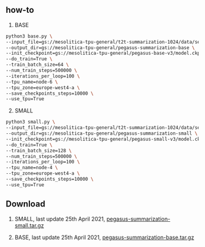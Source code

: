 ## how-to

1. BASE

```bash
python3 base.py \
--input_file=gs://mesolitica-tpu-general/t2t-summarization-1024/data/seq2* \
--output_dir=gs://mesolitica-tpu-general/pegasus-summarization-base \
--init_checkpoint=gs://mesolitica-tpu-general/pegasus-base-v3/model.ckpt-1500000 \
--do_train=True \
--train_batch_size=64 \
--num_train_steps=500000 \
--iterations_per_loop=100 \
--tpu_name=node-6 \
--tpu_zone=europe-west4-a \
--save_checkpoints_steps=10000 \
--use_tpu=True
```

2. SMALL

```bash
python3 small.py \
--input_file=gs://mesolitica-tpu-general/t2t-summarization-1024/data/seq2* \
--output_dir=gs://mesolitica-tpu-general/pegasus-summarization-small \
--init_checkpoint=gs://mesolitica-tpu-general/pegasus-small-v3/model.ckpt-1500000 \
--do_train=True \
--train_batch_size=128 \
--num_train_steps=500000 \
--iterations_per_loop=100 \
--tpu_name=node-4 \
--tpu_zone=europe-west4-a \
--save_checkpoints_steps=10000 \
--use_tpu=True
```

## Download

1. SMALL, last update 25th April 2021, [pegasus-summarization-small.tar.gz](https://f000.backblazeb2.com/file/malaya-model/finetuned/pegasus-summarization-small.tar.gz)

2. BASE, last update 25th April 2021, [pegasus-summarization-base.tar.gz](https://f000.backblazeb2.com/file/malaya-model/finetuned/pegasus-summarization-base.tar.gz)